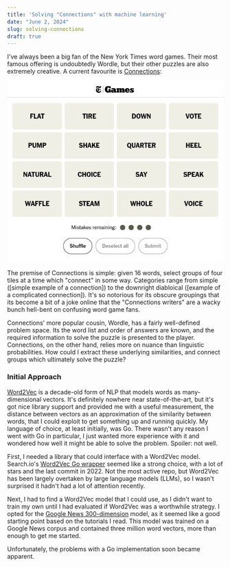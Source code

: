 ```yaml
---
title: 'Solving "Connections" with machine learning'
date: "June 2, 2024"
slug: solving-connections
draft: true
---
```


I've always been a big fan of the New York Times word games. Their most famous offering is undoubtedly Wordle, but their other puzzles are also extremely creative. A current favourite is [Connections](https://www.nytimes.com/games/connections):

![A Game Of Connections](../../images/connections.png)

The premise of Connections is simple: given 16 words, select groups of four tiles at a time which "connect" in some way. Categories range from simple ([simple example of a connection]) to the downright diabloical ([example of a complicated connection]). It's so notorious for its obscure groupings that its become a bit of a joke online that the "Connections writers" are a wacky bunch hell-bent on confusing word game fans.

Connections' more popular cousin, Wordle, has a fairly well-defined problem space. Its the word list and order of answers are known, and the required information to solve the puzzle is presented to the player. Connections, on the other hand, relies more on nuance than linguistic probabilities. How could I extract these underlying similarities, and connect groups which ultimately solve the puzzle?

### Initial Approach

[Word2Vec](https://en.wikipedia.org/wiki/Word2vec) is a decade-old form of NLP that models words as many-dimensional vectors. It's definitely nowhere near state-of-the-art, but it's got nice library support and provided me with a useful measurement, the distance between vectors as an approximation of the similarity between words, that I could exploit to get something up and running quickly. My language of choice, at least initially, was Go. There wasn't any reason I went with Go in particular, I just wanted more experience with it and wondered how well it might be able to solve the problem. Spoiler: not well.

First, I needed a library that could interface with a Word2Vec model. Search.io's [Word2Vec Go wrapper](https://github.com/sajari/word2vec) seemed like a strong choice, with a lot of stars and the last commit in 2022. Not the most active repo, but Word2Vec has been largely overtaken by large language models (LLMs), so I wasn't surprised it hadn't had a lot of attention recently.

Next, I had to find a Word2Vec model that I could use, as I didn't want to train my own until I had evaluated if Word2Vec was a worthwhile strategy. I opted for the [Google News 300-dimension](https://drive.google.com/file/d/0B7XkCwpI5KDYNlNUTTlSS21pQmM/) model, as it seemed like a good starting point based on the tutorials I read. This model was trained on a Google News corpus and contained three million word vectors, more than enough to get me started.

Unfortunately, the problems with a Go implementation soon became apparent.
